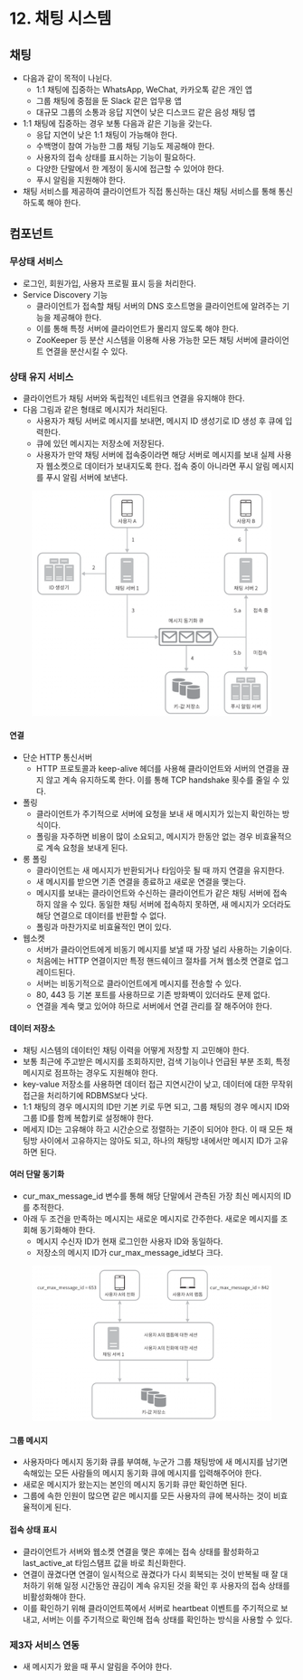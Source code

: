 # 12. 채팅 시스템

## 채팅

* 다음과 같이 목적이 나뉜다.
  * 1:1 채팅에 집중하는 WhatsApp, WeChat, 카카오톡 같은 개인 앱
  * 그룹 채팅에 중점을 둔 Slack 같은 업무용 앱
  * 대규모 그룹의 소통과 응답 지연이 낮은 디스코드 같은 음성 채팅 앱
* 1:1 채팅에 집중하는 경우 보통 다음과 같은 기능을 갖는다.
  * 응답 지연이 낮은 1:1 채팅이 가능해야 한다.
  * 수백명이 참여 가능한 그룹 채팅 기능도 제공해야 한다.
  * 사용자의 접속 상태를 표시하는 기능이 필요하다.
  * 다양한 단말에서 한 계정이 동시에 접근할 수 있어야 한다.
  * 푸시 알림을 지원해야 한다.
* 채팅 서비스를 제공하여 클라이언트가 직접 통신하는 대신 채팅 서비스를 통해 통신하도록 해야 한다.

## 컴포넌트

### 무상태 서비스

* 로그인, 회원가입, 사용자 프로필 표시 등을 처리한다.
* Service Discovery 기능
  * 클라이언트가 접속할 채팅 서버의 DNS 호스트명을 클라이언트에 알려주는 기능을 제공해야 한다.
  * 이를 통해 특정 서버에 클라이언트가 몰리지 않도록 해야 한다.
  * ZooKeeper 등 분산 시스템을 이용해 사용 가능한 모든 채팅 서버에 클라이언트 연결을 분산시킬 수 있다.

### 상태 유지 서비스

* 클라이언트가 채팅 서버와 독립적인 네트워크 연결을 유지해야 한다.
* 다음 그림과 같은 형태로 메시지가 처리된다.
  * 사용자가 채팅 서버로 메시지를 보내면, 메시지 ID 생성기로 ID 생성 후 큐에 입력한다.
  * 큐에 있던 메시지는 저장소에 저장된다.
  * 사용자가 만약 채팅 서버에 접속중이라면 해당 서버로 메시지를 보내 실제 사용자 웹소켓으로 데이터가 보내지도록 한다. 접속 중이 아니라면 푸시 알림 메시지를 푸시 알림 서버에 보낸다.

<figure><img src="../.gitbook/assets/image (36).png" alt=""><figcaption></figcaption></figure>

#### 연결

* 단순 HTTP 통신서버
  * HTTP 프로토콜과 keep-alive 헤더를 사용해 클라이언트와 서버의 연결을 끊지 않고 계속 유지하도록 한다. 이를 통해 TCP handshake 횟수를 줄일 수 있다.
* 폴링
  * 클라이언트가 주기적으로 서버에 요청을 보내 새 메시지가 있는지 확인하는 방식이다.
  * 폴링을 자주하면 비용이 많이 소요되고, 메시지가 한동안 없는 경우 비효율적으로 계속 요청을 보내게 된다.
* 롱 폴링
  * 클라이언트는 새 메시지가 반환되거나 타임아웃 될 때 까지 연결을 유지한다.
  * 새 메시지를 받으면 기존 연결을 종료하고 새로운 연결을 맺는다.
  * 메시지를 보내는 클라이언트와 수신하는 클라이언트가 같은 채팅 서버에 접속하지 않을 수 있다. 동일한 채팅 서버에 접속하지 못하면, 새 메시지가 오더라도 해당 연결으로  데이터를 반환할 수 없다.
  * 폴링과 마찬가지로 비효율적인 면이 있다.
* 웹소켓
  * 서버가 클라이언트에게 비동기 메시지를 보낼 때 가장 널리 사용하는 기술이다.
  * 처음에는 HTTP 연결이지만 특정 핸드쉐이크 절차를 거쳐 웹소켓 연결로 업그레이드된다.
  * 서버는 비동기적으로 클라이언트에게 메시지를 전송할 수 있다.
  * 80, 443 등 기본 포트를 사용하므로 기존 방화벽이 있더라도 문제 없다.
  * 연결을 계속 맺고 있어야 하므로 서버에서 연결 관리를 잘 해주어야 한다.

#### 데이터 저장소

* 채팅 시스템의 데이터인 채팅 이력을 어떻게 저장할 지 고민해야 한다.
* 보통 최근에 주고받은 메시지를 조회하지만, 검색 기능이나 언급된 부분 조회, 특정 메시지로 점프하는 경우도 지원해야 한다.
* key-value 저장소를 사용하면 데이터 접근 지연시간이 낮고, 데이터에 대한 무작위 접근을 처리하기에 RDBMS보다 낫다.
* 1:1 채팅의 경우 메시지의 ID만 기본 키로 두면 되고, 그룹 채팅의 경우 메시지 ID와 그룹 ID를 함께 복합키로 설정해야 한다.
* 메세지 ID는 고유해야 하고 시간순으로 정렬하는 기준이 되어야 한다. 이 때 모든 채팅방 사이에서 고유하지는 않아도 되고, 하나의 채팅방 내에서만 메시지 ID가 고유하면 된다.

#### 여러 단말 동기화

* cur\_max\_message\_id 변수를 통해 해당 단말에서 관측된 가장 최신 메시지의 ID를 추적한다.
* 아래 두 조건을 만족하는 메시지는 새로운 메시지로 간주한다. 새로운 메시지를 조회해 동기화해야 한다.
  * 메시지 수신자 ID가 현재 로그인한 사용자 ID와 동일하다.
  * 저장소의 메시지 ID가 cur\_max\_message\_id보다 크다.

<figure><img src="../.gitbook/assets/image (37).png" alt=""><figcaption></figcaption></figure>

#### 그룹 메시지

* 사용자마다 메시지 동기화 큐를 부여해, 누군가 그룹 채팅방에 새 메시지를 남기면 속해있는 모든 사람들의 메시지 동기화 큐에 메시지를 입력해주어야 한다.
* 새로운 메시지가 왔는지는 본인의 메시지 동기화 큐만 확인하면 된다.
* 그룹에 속한 인원이 많으면 같은 메시지를 모든 사용자의 큐에 복사하는 것이 비효율적이게 된다.

#### 접속 상태 표시

* 클라이언트가 서버와 웹소켓 연결을 맺은 후에는 접속 상태를 활성화하고 last\_active\_at 타임스탬프 값을 바로 최신화한다.
* 연결이 끊겼다면 연결이 일시적으로 끊겼다가 다시 회복되는 것이 반복될 때 잘 대처하기 위해 일정 시간동안 끊김이 계속 유지된 것을 확인 후 사용자의 접속 상태를 비활성화해야 한다.
* 이를 확인하기 위해 클라이언트쪽에서 서버로 heartbeat 이벤트를 주기적으로 보내고, 서버는 이를 주기적으로 확인해 접속 상태를 확인하는 방식을 사용할 수 있다.

### 제3자 서비스 연동

* 새 메시지가 왔을 때 푸시 알림을 주어야 한다.
